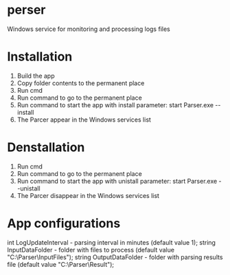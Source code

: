 # perser 
Windows service for monitoring and processing logs files

# Installation
1. Build the app
2. Copy folder contents to the permanent place
3. Run cmd
4. Run command to go to the permanent place
5. Run command to start the app with install parameter: start Parser.exe --install
6. The Parcer appear in the Windows services list 

# Denstallation
1. Run cmd
2. Run command to go to the permanent place
3. Run command to start the app with unistall parameter: start Parser.exe --unistall
4. The Parcer disappear in the Windows services list

# App configurations
  int LogUpdateInterval - parsing interval in minutes (default value 1);
  string InputDataFolder - folder with files to process (default value "C:\\Parser\\InputFiles");
  string OutputDataFolder - folder with parsing results file (default value "C:\\Parser\\Result");
